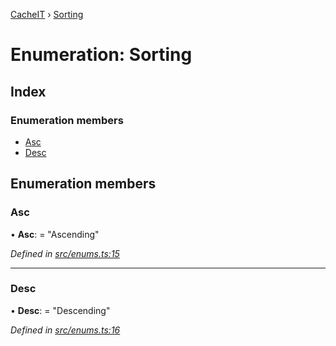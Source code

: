 [CacheIT](../README.md) › [Sorting](sorting.md)

# Enumeration: Sorting

## Index

### Enumeration members

* [Asc](sorting.md#asc)
* [Desc](sorting.md#desc)

## Enumeration members

###  Asc

• **Asc**: = "Ascending"

*Defined in [src/enums.ts:15](https://github.com/pavanser/cacheit/blob/9ccfb81/src/enums.ts#L15)*

___

###  Desc

• **Desc**: = "Descending"

*Defined in [src/enums.ts:16](https://github.com/pavanser/cacheit/blob/9ccfb81/src/enums.ts#L16)*
